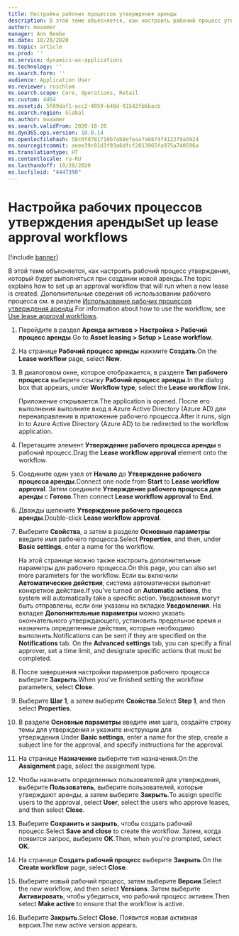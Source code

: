 ```yaml
---
title: Настройка рабочих процессов утверждения аренды
description: В этой теме объясняется, как настроить рабочий процесс утверждения, который будет выполняться при создании новой аренды.
author: moaamer
manager: Ann Beebe
ms.date: 10/28/2020
ms.topic: article
ms.prod: ''
ms.service: dynamics-ax-applications
ms.technology: ''
ms.search.form: ''
audience: Application User
ms.reviewer: roschlom
ms.search.scope: Core, Operations, Retail
ms.custom: 4464
ms.assetid: 5f89daf1-acc2-4959-b48d-91542fb6bacb
ms.search.region: Global
ms.author: moaamer
ms.search.validFrom: 2020-10-28
ms.dyn365.ops.version: 10.0.14
ms.openlocfilehash: 58c0fd781710b7ab8efeaa7a6874f412279a5924
ms.sourcegitcommit: aeee39c01d3f93a6dfcf2013965fa975a740596a
ms.translationtype: HT
ms.contentlocale: ru-RU
ms.lasthandoff: 10/28/2020
ms.locfileid: "4447390"
---
```

# <a name="set-up-lease-approval-workflows"></a><span data-ttu-id="b885a-103">Настройка рабочих процессов утверждения аренды</span><span class="sxs-lookup"><span data-stu-id="b885a-103">Set up lease approval workflows</span></span>

[!include [banner](../includes/banner.md)]

<span data-ttu-id="b885a-104">В этой теме объясняется, как настроить рабочий процесс утверждения, который будет выполняться при создании новой аренды.</span><span class="sxs-lookup"><span data-stu-id="b885a-104">The topic explains how to set up an approval workflow that will run when a new lease is created.</span></span> <span data-ttu-id="b885a-105">Дополнительные сведения об использовании рабочего процесса см. в разделе [Использование рабочих процессов утверждения аренды](use-create-lease-wrkflw.md).</span><span class="sxs-lookup"><span data-stu-id="b885a-105">For information about how to use the workflow, see [Use lease approval workflows](use-create-lease-wrkflw.md).</span></span> 

1. <span data-ttu-id="b885a-106">Перейдите в раздел **Аренда активов \> Настройка \> Рабочий процесс аренды**.</span><span class="sxs-lookup"><span data-stu-id="b885a-106">Go to **Asset leasing \> Setup \> Lease workflow**.</span></span>
2. <span data-ttu-id="b885a-107">На странице **Рабочий процесс аренды** нажмите **Создать**.</span><span class="sxs-lookup"><span data-stu-id="b885a-107">On the **Lease workflow** page, select **New**.</span></span>
3. <span data-ttu-id="b885a-108">В диалоговом окне, которое отображается, в разделе **Тип рабочего процесса** выберите ссылку **Рабочий процесс аренды**.</span><span class="sxs-lookup"><span data-stu-id="b885a-108">In the dialog box that appears, under **Workflow type**, select the **Lease workflow** link.</span></span>

    <span data-ttu-id="b885a-109">Приложение открывается.</span><span class="sxs-lookup"><span data-stu-id="b885a-109">The application is opened.</span></span> <span data-ttu-id="b885a-110">После его выполнения выполните вход в Azure Active Directory (Azure AD) для перенаправления в приложение рабочего процесса.</span><span class="sxs-lookup"><span data-stu-id="b885a-110">After it runs, sign in to Azure Active Directory (Azure AD) to be redirected to the workflow application.</span></span>

4. <span data-ttu-id="b885a-111">Перетащите элемент **Утверждение рабочего процесса аренды** в рабочий процесс.</span><span class="sxs-lookup"><span data-stu-id="b885a-111">Drag the **Lease workflow approval** element onto the workflow.</span></span>
5. <span data-ttu-id="b885a-112">Соедините один узел от **Начало** до **Утверждение рабочего процесса аренды**.</span><span class="sxs-lookup"><span data-stu-id="b885a-112">Connect one node from **Start** to **Lease workflow approval**.</span></span> <span data-ttu-id="b885a-113">Затем соедините **Утверждение рабочего процесса для аренды** с **Готово**.</span><span class="sxs-lookup"><span data-stu-id="b885a-113">Then connect **Lease workflow approval** to **End**.</span></span>
6. <span data-ttu-id="b885a-114">Дважды щелкните **Утверждение рабочего процесса аренды**.</span><span class="sxs-lookup"><span data-stu-id="b885a-114">Double-click **Lease workflow approval**.</span></span>
7. <span data-ttu-id="b885a-115">Выберите **Свойства**, а затем в разделе **Основные параметры** введите имя рабочего процесса.</span><span class="sxs-lookup"><span data-stu-id="b885a-115">Select **Properties**, and then, under **Basic settings**, enter a name for the workflow.</span></span>

    <span data-ttu-id="b885a-116">На этой странице можно также настроить дополнительные параметры для рабочего процесса.</span><span class="sxs-lookup"><span data-stu-id="b885a-116">On this page, you can also set more parameters for the workflow.</span></span> <span data-ttu-id="b885a-117">Если вы включили **Автоматические действия**, система автоматически выполнит конкретное действие.</span><span class="sxs-lookup"><span data-stu-id="b885a-117">If you've turned on **Automatic actions**, the system will automatically take a specific action.</span></span> <span data-ttu-id="b885a-118">Уведомления могут быть отправлены, если они указаны на вкладке **Уведомления**. На вкладке **Дополнительные параметры** можно указать окончательного утверждающего, установить предельное время и назначить определенные действия, которые необходимо выполнить.</span><span class="sxs-lookup"><span data-stu-id="b885a-118">Notifications can be sent if they are specified on the **Notifications** tab. On the **Advanced settings** tab, you can specify a final approver, set a time limit, and designate specific actions that must be completed.</span></span>

8. <span data-ttu-id="b885a-119">После завершения настройки параметров рабочего процесса выберите **Закрыть**.</span><span class="sxs-lookup"><span data-stu-id="b885a-119">When you've finished setting the workflow parameters, select **Close**.</span></span>
9. <span data-ttu-id="b885a-120">Выберите **Шаг 1**, а затем выберите **Свойства**.</span><span class="sxs-lookup"><span data-stu-id="b885a-120">Select **Step 1**, and then select **Properties**.</span></span>
10. <span data-ttu-id="b885a-121">В разделе **Основные параметры** введите имя шага, создайте строку темы для утверждения и укажите инструкции для утверждения.</span><span class="sxs-lookup"><span data-stu-id="b885a-121">Under **Basic settings**, enter a name for the step, create a subject line for the approval, and specify instructions for the approval.</span></span>
11. <span data-ttu-id="b885a-122">На странице **Назначение** выберите тип назначения.</span><span class="sxs-lookup"><span data-stu-id="b885a-122">On the **Assignment** page, select the assignment type.</span></span>
12. <span data-ttu-id="b885a-123">Чтобы назначить определенных пользователей для утверждения, выберите **Пользователь**, выберите пользователей, которые утверждают аренды, а затем выберите **Закрыть**.</span><span class="sxs-lookup"><span data-stu-id="b885a-123">To assign specific users to the approval, select **User**, select the users who approve leases, and then select **Close**.</span></span>
13. <span data-ttu-id="b885a-124">Выберите **Сохранить и закрыть**, чтобы создать рабочий процесс.</span><span class="sxs-lookup"><span data-stu-id="b885a-124">Select **Save and close** to create the workflow.</span></span> <span data-ttu-id="b885a-125">Затем, когда появится запрос, выберите **ОК**.</span><span class="sxs-lookup"><span data-stu-id="b885a-125">Then, when you're prompted, select **OK**.</span></span>
14. <span data-ttu-id="b885a-126">На странице **Создать рабочий процесс** выберите **Закрыть**.</span><span class="sxs-lookup"><span data-stu-id="b885a-126">On the **Create workflow** page, select **Close**.</span></span>
14. <span data-ttu-id="b885a-127">Выберите новый рабочий процесс, затем выберите **Версии**.</span><span class="sxs-lookup"><span data-stu-id="b885a-127">Select the new workflow, and then select **Versions**.</span></span> <span data-ttu-id="b885a-128">Затем выберите **Активировать**, чтобы убедиться, что рабочий процесс активен.</span><span class="sxs-lookup"><span data-stu-id="b885a-128">Then select **Make active** to ensure that the workflow is active.</span></span>
15. <span data-ttu-id="b885a-129">Выберите **Закрыть**.</span><span class="sxs-lookup"><span data-stu-id="b885a-129">Select **Close**.</span></span> <span data-ttu-id="b885a-130">Появится новая активная версия.</span><span class="sxs-lookup"><span data-stu-id="b885a-130">The new active version appears.</span></span>
